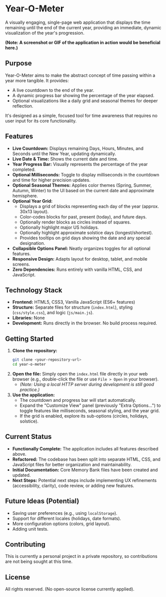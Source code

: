 # Year-O-Meter

A visually engaging, single-page web application that displays the time remaining until the end of the current year, providing an immediate, dynamic visualization of the year's progression.

**(Note: A screenshot or GIF of the application in action would be beneficial here.)**

## Purpose

Year-O-Meter aims to make the abstract concept of time passing within a year more tangible. It provides:

*   A live countdown to the end of the year.
*   A dynamic progress bar showing the percentage of the year elapsed.
*   Optional visualizations like a daily grid and seasonal themes for deeper reflection.

It's designed as a simple, focused tool for time awareness that requires no user input for its core functionality.

## Features

*   **Live Countdown:** Displays remaining Days, Hours, Minutes, and Seconds until the New Year, updating dynamically.
*   **Live Date & Time:** Shows the current date and time.
*   **Year Progress Bar:** Visually represents the percentage of the year completed.
*   **Optional Milliseconds:** Toggle to display milliseconds in the countdown and time for higher precision updates.
*   **Optional Seasonal Themes:** Applies color themes (Spring, Summer, Autumn, Winter) to the UI based on the current date and approximate hemisphere.
*   **Optional Year Grid:**
    *   Displays a grid of blocks representing each day of the year (approx. 30x13 layout).
    *   Color-codes blocks for past, present (today), and future days.
    *   Optionally render blocks as circles instead of squares.
    *   Optionally highlight major US holidays.
    *   Optionally highlight approximate solstice days (longest/shortest).
    *   Provides tooltips on grid days showing the date and any special designation.
*   **Collapsible Options Panel:** Neatly organizes toggles for all optional features.
*   **Responsive Design:** Adapts layout for desktop, tablet, and mobile screens.
*   **Zero Dependencies:** Runs entirely with vanilla HTML, CSS, and JavaScript.

## Technology Stack

*   **Frontend:** HTML5, CSS3, Vanilla JavaScript (ES6+ features)
*   **Structure:** Separate files for structure (`index.html`), styling (`css/style.css`), and logic (`js/main.js`).
*   **Libraries:** None
*   **Development:** Runs directly in the browser. No build process required.

## Getting Started

1.  **Clone the repository:**
    ```bash
    git clone <your-repository-url>
    cd year-o-meter
    ```
2.  **Open the file:** Simply open the `index.html` file directly in your web browser (e.g., double-click the file or use `File > Open` in your browser).
    *   *(Note: Using a local HTTP server during development is still good practice.)*
3.  **Use the application:**
    *   The countdown and progress bar will start automatically.
    *   Expand the "Customize View" panel (previously "Extra Options…") to toggle features like milliseconds, seasonal styling, and the year grid.
    *   If the grid is enabled, explore its sub-options (circles, holidays, solstice).

## Current Status

*   **Functionally Complete:** The application includes all features described above.
*   **Refactored:** The codebase has been split into separate HTML, CSS, and JavaScript files for better organization and maintainability.
*   **Initial Documentation:** Core Memory Bank files have been created and updated.
*   **Next Steps:** Potential next steps include implementing UX refinements (accessibility, clarity), code review, or adding new features.

## Future Ideas (Potential)

*   Saving user preferences (e.g., using `localStorage`).
*   Support for different locales (holidays, date formats).
*   More configuration options (colors, grid layout).
*   Adding unit tests.

## Contributing

This is currently a personal project in a private repository, so contributions are not being sought at this time.

## License

All rights reserved. (No open-source license currently applied).
